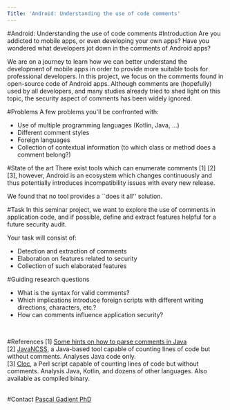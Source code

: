 ```yaml
---
Title: 'Android: Understanding the use of code comments'
---
```

#Android: Understanding the use of code comments
#Introduction
Are you addicted to mobile apps, or even developing your own apps?
Have you wondered what developers jot down in the comments of Android apps?

We are on a journey to learn how we can better understand the development of mobile apps in order to provide more suitable tools for professional developers.
In this project, we focus on the comments found in open-source code of Android apps.
Although comments are (hopefully) used by all developers, and many studies already tried to shed light on this topic, the security aspect of comments has been widely ignored. 

#Problems
A few problems you'll be confronted with:

-  Use of multiple programming languages (Kotlin, Java, ...)
-  Different comment styles
-  Foreign languages
-  Collection of contextual information (to which class or method does a comment belong?)

#State of the art
There exist tools which can enumerate comments [1] [2] [3], however, Android is an ecosystem which changes continuously and thus potentially introduces incompatibility issues with every new release.

We found that no tool provides a ``does it all\'' solution.

#Task
In this seminar project, we want to explore the use of comments in application code, and if possible, define and extract features helpful for a future security audit.<br>

Your task will consist of:<br>

-  Detection and extraction of comments
-  Elaboration on features related to security
-  Collection of such elaborated features

#Guiding research questions

-  What is the syntax for valid comments?
-  Which implications introduce foreign scripts with different writing directions, characters, etc.?
-  How can comments influence application security?
<br>

#References
[1] [Some hints on how to parse comments in Java](https://stackoverflow.com/questions/1657066/java-regular-expression-finding-comments-in-code)<br>
[2] [JavaNCSS](https://github.com/codehaus/javancss), a Java-based tool capable of counting lines of code but without comments. Analyses Java code only.<br>
[3] [Cloc](https://github.com/AlDanial/cloc), a Perl script capable of counting lines of code but without comments. Analysis Java, Kotlin, and dozens of other languages. Also available as compiled binary.
<br><br>

#Contact 
[Pascal Gadient PhD](%base_url%/staff/PascalGadient)
